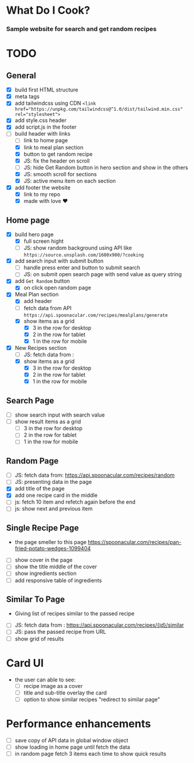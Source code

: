 # What Do I Cook?

### Sample website for search and get random recipes

# TODO

## General

- [x] build first HTML structure
- [x] meta tags
- [x] add tailwindcss using CDN `<link href="https://unpkg.com/tailwindcss@^1.0/dist/tailwind.min.css" rel="stylesheet">`
- [x] add style.css header
- [x] add script.js in the footer
- [ ] build header with links
  - [ ] link to home page
  - [x] link to meal plan section
  - [x] button to get random recipe
  - [x] JS: fix the header on scroll
  - [ ] JS: hide Get Random button in hero section and show in the others
  - [x] JS: smooth scroll for sections
  - [x] JS: active menu item on each section
- [x] add footer the website
  - [x] link to my repo
  - [x] made with love ♥️

## Home page

- [x] build hero page
  - [x] full screen hight
  - [ ] JS: show random background using API like `https://source.unsplash.com/1600x900/?cooking`
- [x] add search input with submit button
  - [ ] handle press enter and button to submit search
  - [ ] JS: on submit open search page with send value as query string
- [x] add `Get Random` button
  - [x] on click open random page
- [x] Meal Plan section
  - [x] add header
  - [ ] fetch data from API `https://api.spoonacular.com/recipes/mealplans/generate`
  - [x] show items as a grid
    - [x] 3 in the row for desktop
    - [x] 2 in the row for tablet
    - [x] 1 in the row for mobile
- [x] New Recipes section
  - [ ] JS: fetch data from :
  - [x] show items as a grid
    - [x] 3 in the row for desktop
    - [x] 2 in the row for tablet
    - [x] 1 in the row for mobile

## Search Page

- [ ] show search input with search value
- [ ] show result items as a grid
  - [ ] 3 in the row for desktop
  - [ ] 2 in the row for tablet
  - [ ] 1 in the row for mobile

## Random Page

- [ ] JS: fetch data from: https://api.spoonacular.com/recipes/random
- [ ] JS: presenting data in the page
- [x] add title of the page
- [x] add one recipe card in the middle
- [ ] js: fetch 10 item and refetch again before the end
- [ ] js: show next and previous item

## Single Recipe Page

- the page smeller to this page https://spoonacular.com/recipes/pan-fried-potato-wedges-1099404

- [ ] show cover in the page
- [ ] show the title middle of the cover
- [ ] show ingredients section
- [ ] add responsive table of ingredients

## Similar To Page

- Giving list of recipes similar to the passed recipe

- [ ] JS: fetch data from : https://api.spoonacular.com/recipes/{id}/similar
- [ ] JS: pass the passed recipe from URL
- [ ] show grid of results

# Card UI

- the user can able to see:
  - [ ] recipe image as a cover
  - [ ] title and sub-title overlay the card
  - [ ] option to show similar recipes "redirect to similar page"

# Performance enhancements

- [ ] save copy of API data in global window object
- [ ] show loading in home page until fetch the data
- [ ] in random page fetch 3 items each time to show quick results

